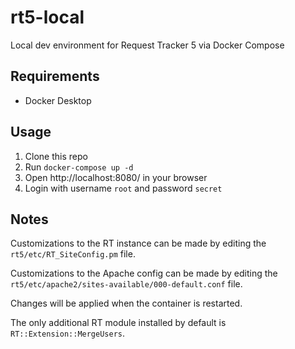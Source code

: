# rt5-local
Local dev environment for Request Tracker 5 via Docker Compose

## Requirements

- Docker Desktop

## Usage

1. Clone this repo
2. Run `docker-compose up -d`
3. Open http://localhost:8080/ in your browser
4. Login with username `root` and password `secret`

## Notes
Customizations to the RT instance can be made by editing the `rt5/etc/RT_SiteConfig.pm` file.

Customizations to the Apache config can be made by editing the `rt5/etc/apache2/sites-available/000-default.conf` file. 

Changes will be applied when the container is restarted.

The only additional RT module installed by default is `RT::Extension::MergeUsers`. 